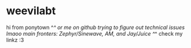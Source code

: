 # weevilabt
hi from ponytown ^_^ or me on github trying to figure out technical issues lmaoo
main fronters: Zephyr/Sinewave, AM, and Jay/Juice ^_^
check my linkz :3 
